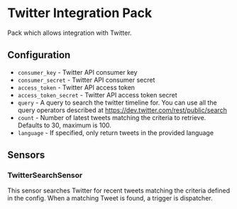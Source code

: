 # Twitter Integration Pack

Pack which allows integration with Twitter.

## Configuration

* ``consumer_key`` - Twitter API consumer key
* ``consumer_secret`` - Twitter API consumer secret
* ``access_token`` - Twitter API access token
* ``access_token_secret`` - Twitter API access token secret
* ``query`` - A query to search the twitter timeline for. You can use all the
  query operators described at https://dev.twitter.com/rest/public/search
* ``count`` - Number of latest tweets matching the criteria to retrieve.
  Defaults to 30, maximum is 100.
* ``language`` - If specified, only return tweets in the provided language

## Sensors

### TwitterSearchSensor

This sensor searches Twitter for recent tweets matching the criteria defined in
the config. When a matching Tweet is found, a trigger is dispatcher.
